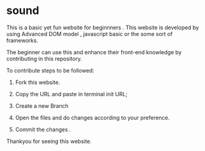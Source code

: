 # sound

This is a basic yet fun website for beginnners .
This website is developed by using Advanced DOM model , javascript basic or the some sort of frameworks.

The beginner can use this and enhance their front-end knowledge by contributing in this repository.

To contribute steps to be followed:
1) Fork this website.
2) Copy the URL and paste in terminal 
        init URL;
        
4) Create a new Branch        
3) Open the files and do changes according to your preference.
5) Commit the changes .


Thankyou for seeing this website.
